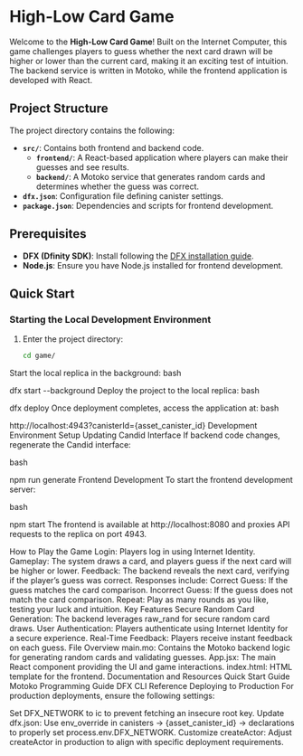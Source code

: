 # High-Low Card Game

Welcome to the **High-Low Card Game**! Built on the Internet Computer, this game challenges players to guess whether the next card drawn will be higher or lower than the current card, making it an exciting test of intuition. The backend service is written in Motoko, while the frontend application is developed with React.

## Project Structure

The project directory contains the following:

- **`src/`**: Contains both frontend and backend code.
  - **`frontend/`**: A React-based application where players can make their guesses and see results.
  - **`backend/`**: A Motoko service that generates random cards and determines whether the guess was correct.
- **`dfx.json`**: Configuration file defining canister settings.
- **`package.json`**: Dependencies and scripts for frontend development.

## Prerequisites

- **DFX (Dfinity SDK)**: Install following the [DFX installation guide](https://internetcomputer.org/docs/current/developer-docs/setup/install).
- **Node.js**: Ensure you have Node.js installed for frontend development.

## Quick Start

### Starting the Local Development Environment

1. Enter the project directory:
   ```bash
   cd game/
Start the local replica in the background:
bash

dfx start --background
Deploy the project to the local replica:
bash

dfx deploy
Once deployment completes, access the application at:
bash

http://localhost:4943?canisterId={asset_canister_id}
Development Environment Setup
Updating Candid Interface
If backend code changes, regenerate the Candid interface:

bash

npm run generate
Frontend Development
To start the frontend development server:

bash

npm start
The frontend is available at http://localhost:8080 and proxies API requests to the replica on port 4943.

How to Play the Game
Login: Players log in using Internet Identity.
Gameplay: The system draws a card, and players guess if the next card will be higher or lower.
Feedback: The backend reveals the next card, verifying if the player’s guess was correct. Responses include:
Correct Guess: If the guess matches the card comparison.
Incorrect Guess: If the guess does not match the card comparison.
Repeat: Play as many rounds as you like, testing your luck and intuition.
Key Features
Secure Random Card Generation: The backend leverages raw_rand for secure random card draws.
User Authentication: Players authenticate using Internet Identity for a secure experience.
Real-Time Feedback: Players receive instant feedback on each guess.
File Overview
main.mo: Contains the Motoko backend logic for generating random cards and validating guesses.
App.jsx: The main React component providing the UI and game interactions.
index.html: HTML template for the frontend.
Documentation and Resources
Quick Start Guide
Motoko Programming Guide
DFX CLI Reference
Deploying to Production
For production deployments, ensure the following settings:

Set DFX_NETWORK to ic to prevent fetching an insecure root key.
Update dfx.json:
Use env_override in canisters -> {asset_canister_id} -> declarations to properly set process.env.DFX_NETWORK.
Customize createActor: Adjust createActor in production to align with specific deployment requirements.